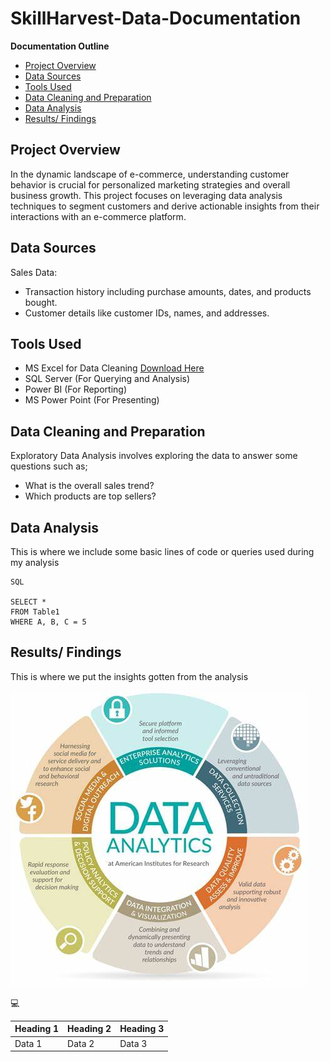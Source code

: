 # SkillHarvest-Data-Documentation


**Documentation Outline**
- [Project Overview](#project-overview)
- [Data Sources](#data-sources)
- [Tools Used](#tools-used)
- [Data Cleaning and Preparation](#data-cleaning-and-preparation)
- [Data Analysis](#data-analysis)
- [Results/ Findings](#Results/-Findings)


## Project Overview
In the dynamic landscape of e-commerce, understanding customer behavior is crucial for personalized marketing strategies and overall business growth. This project focuses on leveraging data analysis techniques to segment customers and derive actionable insights from their interactions with an e-commerce platform.

## Data Sources
Sales Data:
- Transaction history including purchase amounts, dates, and products bought.
- Customer details like customer IDs, names, and addresses.

## Tools Used
- MS Excel for Data Cleaning [Download Here](https.google.com)
- SQL Server (For Querying and Analysis)
- Power BI (For Reporting)
- MS Power Point (For Presenting)

## Data Cleaning and Preparation
Exploratory Data Analysis involves exploring the data to answer some questions such as;
- What is the overall sales trend?
- Which products are top sellers?

## Data Analysis
This is where we include some basic lines of code or queries used during my analysis

```
SQL

SELECT *
FROM Table1
WHERE A, B, C = 5
```

## Results/ Findings
This is where we put the insights gotten from the analysis

![](OIP.jpg)

💻


|Heading 1 | Heading 2| Heading 3|
| ---------| ---------| ---------|
|Data 1|Data 2|Data 3| 
